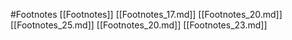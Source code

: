 #Footnotes 
 [[Footnotes]]
[[Footnotes_17.md]]
[[Footnotes_20.md]]
[[Footnotes_25.md]]
[[Footnotes_20.md]]
[[Footnotes_23.md]]